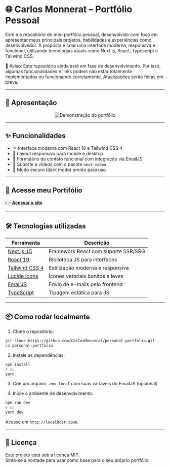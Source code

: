 # 🌐 Carlos Monnerat – Portfólio Pessoal

Este é o repositório do meu portfólio pessoal, desenvolvido com foco em apresentar meus principais projetos, habilidades e experiências como desenvolvedor. A proposta é criar uma interface moderna, responsiva e funcional, utilizando tecnologias atuais como Next.js, React, Typescript e Tailwind CSS.

🚧 Aviso: Este repositório ainda está em fase de desenvolvimento. Por isso, algumas funcionalidades e links podem não estar totalmente implementados ou funcionando corretamente. Atualizações serão feitas em breve.

---

## 🎥 Apresentação

<p align="center">
  <img src="https://cdn.pixabay.com/animation/2023/07/28/01/00/01-00-43-206_512.gif" alt="Demonstração do portfólio">
</p>

---

## ✨ Funcionalidades

- ⚛️ Interface moderna com React 19 e Tailwind CSS 4
- 📱 Layout responsivo para mobile e desktop
- 💌 Formulário de contato funcional com integração via EmailJS
- 🎥 Suporte a vídeos com o pacote `next-video`
- 🌙 Modo escuro (dark mode) pronto para uso

---

## 🔗 Acesse meu Portifólio

👉 [**Acessar o site**](https://carlosmonnerat-portifolio.vercel.app/)

---


## 🛠️ Tecnologias utilizadas

| Ferramenta        | Descrição                                  |
|-------------------|--------------------------------------------|
| [Next.js 15](https://nextjs.org/)             | Framework React com suporte SSR/SSG |
| [React 19](https://react.dev/)                | Biblioteca JS para interfaces       |
| [Tailwind CSS 4](https://tailwindcss.com/)    | Estilização moderna e responsiva    |
| [Lucide Icons](https://lucide.dev/)           | Ícones vetoriais bonitos e leves    |
| [EmailJS](https://www.emailjs.com/)           | Envio de e-mails pelo frontend      |
| [TypeScript](https://www.typescriptlang.org/) | Tipagem estática para JS            |


---


## 📦 Como rodar localmente

1. Clone o repositório:
```bash
git clone https://github.com/CarlosMonnerat/personal-portfolio.git
cd personal-portfolio
```

2. Instale as dependências:
```bash
npm install
# ou
yarn
```

3. Crie um arquivo `.env.local` com suas variáveis do EmailJS (opcional)

4. Inicie o ambiente de desenvolvimento:
```bash
npm run dev
# ou
yarn dev
```

Acesse em `http://localhost:3000`.


---


## 🪪 Licença

Este projeto está sob a licença MIT.  
Sinta-se à vontade para usar como base para o seu próprio portfólio!